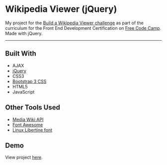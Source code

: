 # Wikipedia Viewer (jQuery)

My project for the [Build a Wikipedia Viewer challenge](https://www.freecodecamp.org/challenges/build-a-wikipedia-viewer) as part of the curriculum for the Front End Development Certification on [Free Code Camp](https://www.freecodecamp.org). Made with jQuery.

---

## Built With
* AJAX
* [jQuery](https://jquery.com)
* CSS3
* [Bootstrap 3 CSS](https://getbootstrap.com/docs/3.3/css)
* HTML5
* JavaScript

## Other Tools Used
* [Media Wiki API](https://www.mediawiki.org/wiki/API:Main_page)
* [Font Awesome](http://fontawesome.io)
* [Linux Libertine font](http://www.dafont.com/linux-libertine.font)

## Demo

View project [here](https://autumnchris.github.io/wikipedia-viewer-jquery).
